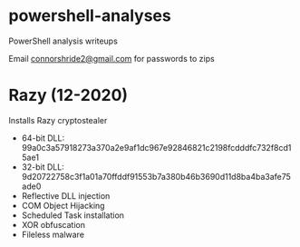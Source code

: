 # powershell-analyses
PowerShell analysis writeups

Email connorshride2@gmail.com for passwords to zips

# Razy (12-2020)
Installs Razy cryptostealer

- 64-bit DLL: 99a0c3a57918273a370a2e9af1dc967e92846821c2198fcdddfc732f8cd15ae1
- 32-bit DLL: 9d20722758c3f1a01a70ffddf91553b7a380b46b3690d11d8ba4ba3afe75ade0
- Reflective DLL injection
- COM Object Hijacking
- Scheduled Task installation
- XOR obfuscation
- Fileless malware
